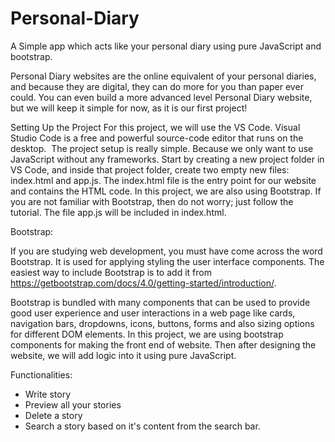# Personal-Diary
A Simple app which acts like your personal diary using pure JavaScript and bootstrap.

Personal Diary websites are the online equivalent of your personal diaries, and because they are digital, they can do more for you than paper ever could. You can even build a more advanced level Personal Diary website, but we will keep it simple for now, as it is our first project!

Setting Up the Project
For this project, we will use the VS Code. Visual Studio Code is a free and powerful source-code editor that runs on the desktop. 
The project setup is really simple. Because we only want to use JavaScript without any frameworks. Start by creating a new project folder in VS Code, and inside that project folder, create two empty new files: index.html and app.js. The index.html file is the entry point for our website and contains the HTML code. In this project, we are also using Bootstrap. If you are not familiar with Bootstrap, then do not worry; just follow the tutorial. The file app.js will be included in index.html.

Bootstrap:

If you are studying web development, you must have come across the word Bootstrap. It is used for applying styling the user interface components. The easiest way to include Bootstrap is to add it from https://getbootstrap.com/docs/4.0/getting-started/introduction/.

Bootstrap is bundled with many components that can be used to provide good user experience and user interactions in a web page like cards, navigation bars, dropdowns, icons, buttons, forms and also sizing options for different DOM elements. In this project, we are using bootstrap components for making the front end of website. Then after designing the website, we will add logic into it using pure JavaScript.

Functionalities: 

- Write story 
- Preview all your stories 
- Delete a story
- Search a story based on it's content from the search bar.

